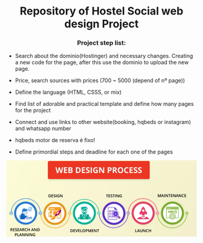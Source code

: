 


<h1 align="center"> Repository of Hostel Social web design Project </h1>
<h3 align="center"> Project step list: </h3>

- Search about the dominio(Hostinger) and necessary changes. Creating a new code for the page, after this use the dominio to upload the new page.

- Price, search sources with prices (700 ~ 5000 (depend of nº page))

- Define the language (HTML, CSSS, or mix)

- Find list of adorable and practical template and define how many pages for the project

- Connect and use links to other website(booking, hqbeds or instagram) and whatsapp number

- hqbeds motor de reserva é fixo!

- Define primordial steps and deadline for each one of the pages

![logo](https://github.com/crisGriebler/hostelsocial/blob/main/webdesign.png)
